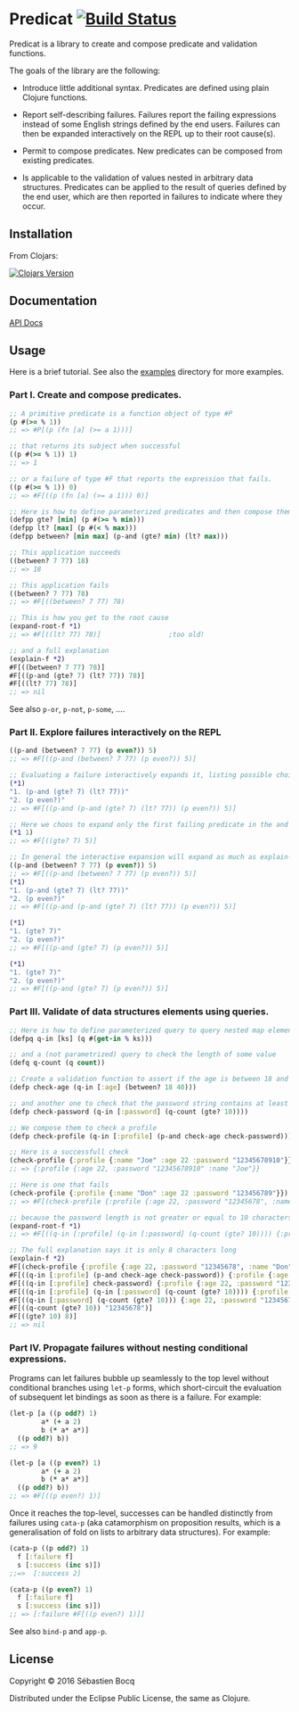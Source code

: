 # Predicat [![Build Status](https://travis-ci.org/sbocq/predicat.svg?branch=master)](https://travis-ci.org/sbocq/predicat)

Predicat is a library to create and compose predicate and validation functions.

The goals of the library are the following:

- Introduce little additional syntax. Predicates are defined using
  plain Clojure functions.

- Report self-describing failures. Failures report the failing expressions
  instead of some English strings defined by the end users. Failures can then be
  expanded interactively on the REPL up to their root cause(s).

- Permit to compose predicates. New predicates can be composed from existing
  predicates.

- Is applicable to the validation of values nested in arbitrary data
  structures. Predicates can be applied to the result of queries defined by the
  end user, which are then reported in failures to indicate where they occur.

## Installation

From Clojars:

[![Clojars Version](https://clojars.org/predicat/latest-version.svg)](http://clojars.org/predicat)

## Documentation

[API Docs](http://sbocq.github.io/predicat)

## Usage

Here is a brief tutorial. See also the [examples](https://github.com/sbocq/predicat/tree/master/examples) directory for more examples.

### Part I. Create and compose predicates.

```clojure
;; A primitive predicate is a function object of type #P
(p #(>= % 1))
;; => #P[(p (fn [a] (>= a 1)))]

;; that returns its subject when successful
((p #(>= % 1)) 1)
;; => 1

;; or a failure of type #F that reports the expression that fails.
((p #(>= % 1)) 0)
;; => #F[((p (fn [a] (>= a 1))) 0)]

;; Here is how to define parameterized predicates and then compose them together.
(defpp gte? [min] (p #(>= % min)))
(defpp lt? [max] (p #(< % max)))
(defpp between? [min max] (p-and (gte? min) (lt? max)))

;; This application succeeds
((between? 7 77) 18)
;; => 18

;; This application fails
((between? 7 77) 78)
;; => #F[((between? 7 77) 78)

;; This is how you get to the root cause
(expand-root-f *1)
;; => #F[((lt? 77) 78)]                 ;too old!

;; and a full explanation
(explain-f *2)
#F[((between? 7 77) 78)]
#F[((p-and (gte? 7) (lt? 77)) 78)]
#F[((lt? 77) 78)]
;; => nil
```

See also `p-or`, `p-not`, `p-some`, ....

### Part II. Explore failures interactively on the REPL

```clojure
((p-and (between? 7 77) (p even?)) 5)
;; => #F[((p-and (between? 7 77) (p even?)) 5)]

;; Evaluating a failure interactively expands it, listing possible choices if any
(*1)
"1. (p-and (gte? 7) (lt? 77))"
"2. (p even?)"
;; => #F[((p-and (p-and (gte? 7) (lt? 77)) (p even?)) 5)]

;; Here we choos to expand only the first failing predicate in the and clause
(*1 1)
;; => #F[((gte? 7) 5)]

;; In general the interactive expansion will expand as much as explain-f.
((p-and (between? 7 77) (p even?)) 5)
;; => #F[((p-and (between? 7 77) (p even?)) 5)]
(*1)
"1. (p-and (gte? 7) (lt? 77))"
"2. (p even?)"
;; => #F[((p-and (p-and (gte? 7) (lt? 77)) (p even?)) 5)]

(*1)
"1. (gte? 7)"
"2. (p even?)"
;; => #F[((p-and (gte? 7) (p even?)) 5)]

(*1)
"1. (gte? 7)"
"2. (p even?)"
;; => #F[((p-and (gte? 7) (p even?)) 5)]
```

### Part III. Validate of data structures elements using queries.

```clojure
;; Here is how to define parameterized query to query nested map elements.
(defpq q-in [ks] (q #(get-in % ks)))

;; and a (not parametrized) query to check the length of some value
(defq q-count (q count))

;; Create a validation function to assert if the age is between 18 and 40
(defp check-age (q-in [:age] (between? 18 40)))

;; and another one to check that the password string contains at least 10 chars
(defp check-password (q-in [:password] (q-count (gte? 10))))

;; We compose them to check a profile
(defp check-profile (q-in [:profile] (p-and check-age check-password)))

;; Here is a successfull check
(check-profile {:profile {:name "Joe" :age 22 :password "12345678910"}})
;; => {:profile {:age 22, :password "12345678910" :name "Joe"}}

;; Here is one that fails
(check-profile {:profile {:name "Don" :age 22 :password "123456789"}})
;; => #F[(check-profile {:profile {:age 22, :password "12345678", :name "Don"}})]

;; because the password length is not greater or equal to 10 characters
(expand-root-f *1)
;; => #F[((q-in [:profile] (q-in [:password] (q-count (gte? 10)))) {:profile {:age 22, :password "12345678", :name "Don"}})]

;; The full explanation says it is only 8 characters long
(explain-f *2)
#F[(check-profile {:profile {:age 22, :password "12345678", :name "Don"}})]
#F[((q-in [:profile] (p-and check-age check-password)) {:profile {:age 22, :password "12345678", :name "Don"}})]
#F[((q-in [:profile] check-password) {:profile {:age 22, :password "12345678", :name "Don"}})]
#F[((q-in [:profile] (q-in [:password] (q-count (gte? 10)))) {:profile {:age 22, :password "12345678", :name "Don"}})]
#F[((q-in [:password] (q-count (gte? 10))) {:age 22, :password "12345678", :name "Don"})]
#F[((q-count (gte? 10)) "12345678")]
#F[((gte? 10) 8)]
;; => nil
```

### Part IV. Propagate failures without nesting conditional expressions.

Programs can let failures bubble up seamlessly to the top level without
conditional branches using `let-p` forms, which short-circuit the evaluation of
subsequent let bindings as soon as there is a failure. For example:

```clojure
(let-p [a ((p odd?) 1)
        a* (+ a 2)
        b (* a* a*)]
  ((p odd?) b))
;; => 9

(let-p [a ((p even?) 1)
        a* (+ a 2)
        b (* a* a*)]
  ((p odd?) b))
;; => #F[((p even?) 1)]

```

Once it reaches the top-level, successes can be handled distinctly from failures
using `cata-p` (aka catamorphism on proposition results, which is a
generalisation of fold on lists to arbitrary data structures). For example:

```clojure
(cata-p ((p odd?) 1)
  f [:failure f]
  s [:success (inc s)])
;;=>  [:success 2]

(cata-p ((p even?) 1)
  f [:failure f]
  s [:success (inc s)])
;; => [:failure #F[((p even?) 1)]]
```

See also `bind-p` and `app-p`.

## License

Copyright © 2016 Sébastien Bocq

Distributed under the Eclipse Public License, the same as Clojure.
